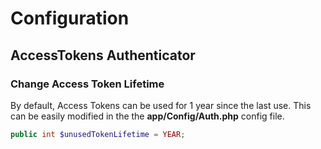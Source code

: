 # Configuration

## AccessTokens Authenticator

### Change Access Token Lifetime

By default, Access Tokens can be used for 1 year since the last use. This can be easily modified in the the **app/Config/Auth.php** config file.

```php
public int $unusedTokenLifetime = YEAR;
```
